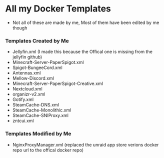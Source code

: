 # All my Docker Templates
- Not all of these are made by me, Most of them have been edited by me though

### Templates Created by Me
- Jellyfin.xml (I made this because the Offical one is missing from the jellyfin github)
- Minecraft-Server-PaperSpigot.xml
- Spigot-BungeeCord.xml
- Antennas.xml
- Mellow-Discord.xml
- Minecraft-Server-PaperSpigot-Creative.xml
- Nextcloud.xml
- organizr-v2.xml
- Gotify.xml
- SteamCache-DNS.xml
- SteamCache-Monolithic.xml
- SteamCache-SNIProxy.xml
- zntcui.xml

### Templates Modified by Me
- NginxProxyManager.xml	(replaced the unraid app store verions docker repo url to the offical docker repo)

